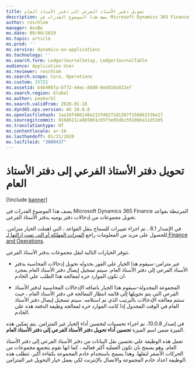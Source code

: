 ```yaml
---
title: تحويل دفتر الأستاذ الفرعي إلى دفتر الأستاذ العام
description: يصف هذا الموضوع القدرات في Microsoft Dynamics 365 Finance المرتبطة بعمليه التحويل بدفتر الأستاذ الفرعي في دفتر الأستاذ العام.
author: roschlom
manager: AnnBe
ms.date: 09/09/2019
ms.topic: article
ms.prod: ''
ms.service: dynamics-ax-applications
ms.technology: ''
ms.search.form: LedgerJournalSetup, LedgerJournalTable
audience: Application User
ms.reviewer: roschlom
ms.search.scope: Core, Operations
ms.custom: 15721
ms.assetid: b4b406fa-b772-44ec-8dd8-8eb818a921ef
ms.search.region: Global
ms.author: peakerbl
ms.search.validFrom: 2020-01-18
ms.dyn365.ops.version: AX 10.0.8
ms.openlocfilehash: 1ae10f406148e213fd0272d1387f15606233be27
ms.sourcegitcommit: 9168621ca9b5061c65f3e05dbc5918b6a11d53d5
ms.translationtype: HT
ms.contentlocale: ar-SA
ms.lasthandoff: 01/31/2020
ms.locfileid: "3000437"
---
```

# <a name="subledger-transfer-to-the-general-ledger"></a>تحويل دفتر الأستاذ الفرعي إلى دفتر الأستاذ العام

[!include [banner](../includes/banner.md)]

يصف هذا الموضوع القدرات في Microsoft Dynamics 365 Finance المرتبطة بقواعد تحويل مجموعات من إدخالات دفتر يوميه بدفتر الأستاذ الفرعي.

في الإصدار 8.1 ، تم اجراء تغييرات للسماح بنقل القواعد ، التي اهملت الخيار متزامن. للحصول على مزيد من المعلومات راجع [الميزات المهلكة أو التي تمت إزالتها لـ Finance and Operations](https://docs.microsoft.com/dynamics365/fin-ops-core/dev-itpro/migration-upgrade/deprecated-features?toc=/dynamics365/finance/toc.json#finance-and-operations-81-with-platform-update-20).

تتوفر الخيارات التالية لنقل مجموعات بدفتر الأستاذ الفرعي. 

 - غير متزامن-سيقوم هذا الخيار علي الفور بجدوله تحويل إدخالات المحاسبة بدفتر الأستاذ الفرعي إلى دفتر الأستاذ العام. سيتم تسجيل إيصال دفتر الأستاذ العام بمجرد ان تكون الموارد حره لمعالجه هذا الطلب علي الخادم. 

- المجموعة المجدولة-سيقوم هذا الخيار باضافه الإدخالات المحاسبية لدفتر الأستاذ الفرعي التي يتم تحويلها إلى قائمه انتظار المعالجة في دفتر الأستاذ العام ، حيث ستتم معالجه الإدخالات بالترتيب الذي تم استلامه. سيتم تسجيل إيصال دفتر الأستاذ العام في الوقت المجدول إذا كانت الموارد حره لمعالجه وظيفة الدفعة هذه علي الخادم. 
 
في إصدار 10.0.8، تم اجراء تحسينات لتحسين أداء الخيار غير المتزامن. يتم تمكين هذه الميزة ضمن اسم الميزة **تحسين أداء تحويل دفتر الأستاذ الفرعي إلى دفتر الأستاذ العام**. 
 
تعمل هذه الوظيفة علي تحسين نقل البيانات من دفتر الأستاذ الفرعي إلى دفتر الأستاذ العام. وهو يسمح بان تكون العملية أكثر فعاليه ، كما انها تقوم بتجميع مجموعات من الحركات الأصغر لنقلها. وهذا يسمح باستخدام خادم المجموعة بكفاءة أكبر. تتطلب هذه الوظيفة اعداد خادم المجموعة والاتصال بالإنترنت لكي يعمل خيار التحويل غير المتزامن. 
